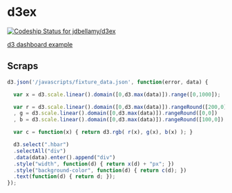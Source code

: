 d3ex
====

[ ![Codeship Status for jdbellamy/d3ex](https://codeship.com/projects/e20bcb50-70a2-0132-8828-465f6b223ee2/status?branch=master)](https://codeship.com/projects/54534)

[d3 dashboard example](https://d3ex.herokuapp.com)

Scraps
------

```javascript
d3.json('/javascripts/fixture_data.json', function(error, data) {

  var x = d3.scale.linear().domain([0,d3.max(data)]).range([0,1000]);

  var r = d3.scale.linear().domain([0,d3.max(data)]).rangeRound([200,0])
  , g = d3.scale.linear().domain([0,d3.max(data)]).rangeRound([0,0])
  , b = d3.scale.linear().domain([0,d3.max(data)]).rangeRound([100,0]);

  var c = function(x) { return d3.rgb( r(x), g(x), b(x) ); }

  d3.select(".hbar")
  .selectAll("div")
  .data(data).enter().append("div")
  .style("width", function(d) { return x(d) + "px"; })
  .style("background-color", function(d) { return c(d); })
  .text(function(d) { return d; });
});
```
